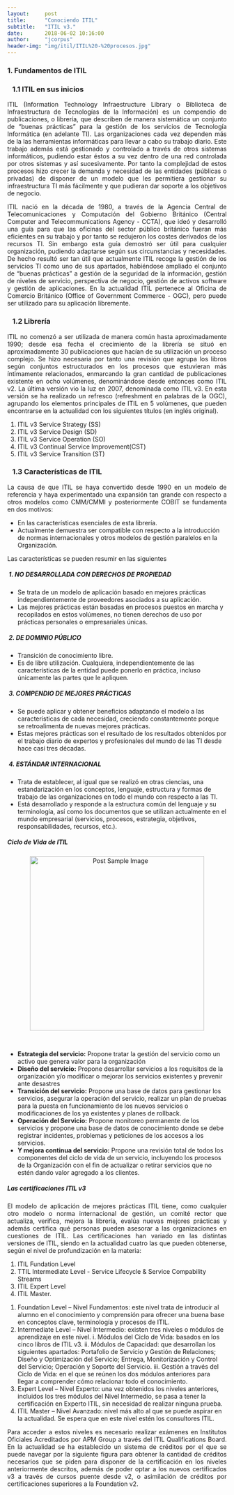 ```yaml
---
layout:     post
title:      "Conociendo ITIL"
subtitle:   "ITIL v3."
date:       2018-06-02 10:16:00
author:     "jcorpus"
header-img: "img/itil/ITIL%20-%20procesos.jpg"
---
```


<h3 class="section-heading">1. Fundamentos de ITIL</h3>
<h3>&nbsp;&nbsp; 1.1 ITIL en sus inicios</h3>
<p style="text-align:justify;">ITIL (Information Technology Infraestructure Library o Biblioteca de Infraestructura de Tecnologías de la Información) es un compendio de publicaciones, o librería, que describen de manera sistemática un conjunto de “buenas prácticas” para la gestión de los servicios de Tecnología Informática (en adelante TI). Las organizaciones cada vez dependen más de la las herramientas informáticas para llevar a cabo su trabajo diario. Este trabajo además está gestionado y controlado a través de otros sistemas informáticos, pudiendo estar éstos a su vez dentro de una red controlada por otros sistemas y así sucesivamente. Por tanto la complejidad de estos procesos hizo crecer la demanda y necesidad de las entidades (públicas o privadas) de disponer de un modelo que les permitiera gestionar su infraestructura TI más fácilmente y que pudieran dar soporte a los objetivos de negocio.</p>
<p style="text-align:justify;">ITIL nació en la década de 1980, a través de la Agencia Central de Telecomunicaciones y Computación del Gobierno Británico (Central Computer and Telecommunications Agency - CCTA), que ideó y desarrolló una guía para que las oficinas del sector público británico fueran más eficientes en su trabajo y por tanto se redujeron los costes derivados de los recursos TI. Sin embargo esta guía demostró ser útil para cualquier organización, pudiendo adaptarse según sus circunstancias y necesidades. De hecho resultó ser tan útil que actualmente ITIL recoge la gestión de los servicios TI como uno de sus apartados, habiéndose ampliado el conjunto de “buenas prácticas” a gestión de la seguridad de la información, gestión de niveles de servicio, perspectiva de negocio, gestión de activos software y gestión de aplicaciones. 
En la actualidad ITIL pertenece al Oficina de Comercio Británico (Office of Government Commerce - OGC), pero puede ser utilizado para su aplicación libremente.
</p>
<h3>&nbsp;&nbsp; 1.2 Librería</h3>
<p style="text-align:justify;">
ITIL no comenzó a ser utilizada de manera común hasta aproximadamente 1990; desde esa fecha el crecimiento de la librería se situó en aproximadamente 30 publicaciones que hacían de su utilización un proceso complejo. Se hizo necesaria por tanto una revisión que agrupa los libros según conjuntos estructurados en los procesos que estuvieran más íntimamente relacionados, enmarcando la gran cantidad de publicaciones existente en ocho volúmenes, denominándose desde entonces como ITIL v2. 
La última versión vio la luz en 2007, denominada como ITIL v3. En esta versión se ha realizado un refresco (refreshment en palabras de la OGC), agrupando los elementos principales de ITIL en 5 volúmenes, que pueden encontrarse en la actualidad con los siguientes títulos (en inglés original).
</p>

<ol>
<li>ITIL v3 Service Strategy (SS)</li>
<li>ITIL v3 Service Design (SD)</li>
<li>ITIL v3 Service Operation (SO)</li>
<li>ITIL v3 Continual Service Improvement(CST) </li>
<li>ITIL v3 Service Transition (ST)</li>
</ol>
<h3>&nbsp;&nbsp; 1.3 Características de ITIL</h3>
<p style="text-align:justify;">La causa de que ITIL se haya convertido desde 1990 en un modelo de referencia y haya experimentado una expansión tan grande con respecto a otros modelos como CMM/CMMI y posteriormente COBIT se fundamenta en dos motivos:</p>
<ul>
<li>En las características esenciales de esta librería.</li>
<li>Actualmente demuestra ser compatible con respecto a la introducción de normas internacionales y otros modelos de gestión paralelos en la Organización.</li>
</ul>
<p>Las características se pueden resumir en las siguientes<p/>

<h5>&nbsp;1. NO DESARROLLADA CON DERECHOS DE PROPIEDAD </h5>
<p>
<ul>
<li>Se trata de un modelo de aplicación basado en mejores prácticas independientemente de proveedores asociados a su aplicación. </li>
<li>Las mejores prácticas están basadas en procesos puestos en marcha y recopilados en estos volúmenes, no tienen derechos de uso por prácticas personales o empresariales únicas.
</li>
</ul>
</p>
<h5>&nbsp;2. DE DOMINIO PÚBLICO</h5>
<p>
<ul>
<li>Transición de conocimiento libre.</li>
<li>Es de libre utilización. Cualquiera, independientemente de las características de la entidad puede
ponerlo en práctica, incluso únicamente las partes que le apliquen.</li>
</ul>
</p>
<h5>&nbsp;3. COMPENDIO DE MEJORES PRÁCTICAS</h5>
<p>
<ul>
  <li>Se puede aplicar y obtener beneficios adaptando el modelo a las características de cada necesidad, creciendo constantemente porque se retroalimenta de nuevas mejores prácticas. </li>
  <li>Estas mejores prácticas son el resultado de los resultados obtenidos por el trabajo diario de expertos y profesionales del mundo de las TI desde hace casi tres décadas.</li>
</ul>
</p>
<h5>&nbsp;4. ESTÁNDAR INTERNACIONAL </h5>
<p>
<ul>
  <li>Trata de establecer, al igual que se realizó en otras ciencias, una estandarización en los conceptos, lenguaje, estructura y formas de trabajo de las organizaciones en todo el mundo con respecto a las TI.</li>
  <li>Está desarrollado y responde a la estructura común del lenguaje y su terminología, así como los documentos que se utilizan actualmente en el mundo empresarial (servicios, procesos, estrategia, objetivos, responsabilidades, recursos, etc.).</li>
</ul>
</p>
<h5>Ciclo de Vida de ITIL</h5>
<p align="center">
<img width="400px"  src="{{ site.baseurl }}/img/itil/flujo%20de%20funcionamiento%20itil.png" alt="Post Sample Image">
</p>
<br>
<p>
<ul>
  <li><strong>Estrategia del servicio:</strong> Propone tratar la gestión del servicio como un activo que genera valor para la organización</li>
  <li><strong>Diseño del servicio:</strong> Propone desarrollar servicios a los requisitos de la organización y/o modificar o mejorar los servicios existentes y prevenir ante desastres</li>
  <li><strong>Transición del servicio:</strong> Propone una base de datos para gestionar los servicios, asegurar la operación del servicio, realizar un plan de pruebas para la puesta en funcionamiento de los nuevos servicios o modificaciones de los ya existentes y planes de rollback.</li>
  <li><strong>Operación del Servicio:</strong> Propone monitoreo permanente de los servicios y propone una base de datos de conocimiento donde se debe registrar incidentes, problemas y peticiones de los accesos a los servicios.</li>
<li><strong>Y mejora continua del servicio:</strong> Propone una revisión total de todos los componentes del ciclo de vida de un servicio, incluyendo los procesos de la Organización con el fin de actualizar o retirar servicios que no estén dando valor agregado a los clientes.</li>
</ul>
</p>
<h5>Las certificaciones ITIL v3</h5>
<p style="text-align:justify">El modelo de aplicación de mejores prácticas ITIL tiene, como cualquier otro modelo o norma internacional de gestión, un comité rector que actualiza, verifica, mejora la librería, evalúa nuevas mejores prácticas y además certifica qué personas pueden asesorar a las organizaciones en cuestiones de ITIL.
Las certificaciones han variado en las distintas versiones de ITIL, siendo en la actualidad cuatro las que pueden
obtenerse, según el nivel de profundización en la materia:</p>

1. ITIL Fundation Level
2. TTIL Intermediate Level - Service Lifecycle & Service Compability Streams
3. ITIL Expert Level
4. ITIL Master.

<ol>
  <li>Foundation Level – Nivel Fundamentos: este nivel trata de introducir al alumno en el conocimiento y
comprensión para ofrecer una buena base en conceptos clave, terminología y procesos de ITIL.</li>
  <li>Intermediate Level – Nivel Intermedio: existen tres niveles o módulos de aprendizaje en este nivel.
i. Módulos del Ciclo de Vida: basados en los cinco libros de ITIL v3.
ii. Módulos de Capacidad: que desarrollan los siguientes apartados: Portafolio de Servicio y
Gestión de Relaciones; Diseño y Optimización del Servicio; Entrega, Monitorización y
Control del Servicio; Operación y Soporte del Servicio.
iii. Gestión a través del Ciclo de Vida: en el que se reúnen los dos módulos anteriores para
llegar a comprender cómo relacionar todo el conocimiento.</li>
  <li>Expert Level – Nivel Experto: una vez obtenidos los niveles anteriores, incluidos los tres módulos del Nivel
Intermedio, se pasa a tener la certificación en Experto ITIL, sin necesidad de realizar ninguna prueba.</li>
  <li>ITIL Master – Nivel Avanzado: nivel más alto al que se puede aspirar en la actualidad. Se espera que en este
nivel estén los consultores ITIL.</li>
</ol>
<p style="text-align:justify;">Para acceder a estos niveles es necesario realizar exámenes en Institutos Oficiales Acreditados por APM Group a través del ITIL Qualifications Board. En la actualidad se ha establecido un sistema de créditos por el que se puede navegar por la siguiente figura para obtener la cantidad de créditos necesarios que se piden para disponer de la certificación en los niveles anteriormente descritos, además de poder optar a los nuevos certificados v3 a través de cursos puente desde v2, o asimilación de créditos por certificaciones superiores a la Foundation v2.</p>
